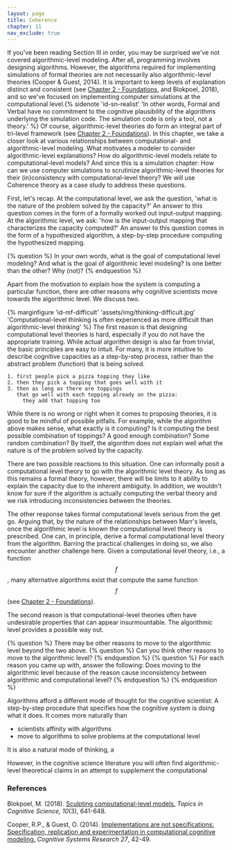 ```yaml
---
layout: page
title: Coherence
chapter: 11
nav_exclude: true
---
```


If you've been reading Section III in order, you may be surprised we've not
covered algorithmic-level modeling. After all, programming involves designing
algorithms. However, the algorithms required for implementing simulations of
formal theories are not necessarily also algorithmic-level theories (Cooper &
Guest, 2014). It is important to keep levels of explanation distinct and
consistent (see [Chapter 2 - Foundations](/lovelace/part_i/foundations), and
Blokpoel, 2018), and so we've focused on implementing computer simulations at
the computational level.{% sidenote 'id-sn-realist' 'In other words, Formal and
Verbal have no commitment to the cognitive plausibility of the algorithms
underlying the simulation code. The simulation code is only a tool, not a
theory.' %}  Of course, algorithmic-level theories do form an integral part of
tri-level framework (see [Chapter 2 -
Foundations](/lovelace/part_i/foundations)). In this chapter, we take a closer
look at various relationships between computational- and algorithmic-level
modeling. What motivates a modeler to consider algorithmic-level explanations?
How do algorithmic-level models relate to computational-level models? And since
this is a simulation chapter: How can we use computer simulations to scrutinize
algorithmic-level theories for their (in)consistency with computational-level
theory? We will use Coherence theory as a case study to address these questions.

First, let's recap. At the computational level, we ask the question, 'what is
the nature of the problem solved by the capacity?' An answer to this question
comes in the form of a formally worked out input-output mapping. At the
algorithmic level, we ask: 'how is the input-output mapping that characterizes
the capacity computed?' An answer to this question comes in the form of a
hypothesized algorithm, a step-by-step procedure computing the hypothesized
mapping.

{% question %}
In your own words, what is the goal of computational level modeling? And what is
the goal of algorithmic level modeling? Is one better than the other? Why (not)?
{% endquestion %}

Apart from the motivation to explain how the system is computing a particular
function, there are other reasons why cognitive scientists move towards the
algorithmic level. We discuss two.

{% marginfigure 'id-mf-difficult' 'assets/img/thinking-difficult.jpg'
'Computational-level thinking is often experienced as more difficult than
algorithmic-level thinking' %} The first reason is that designing computational
level theories is hard, especially if you do not have the appropriate training.
While actual algorithm design is also far from trivial, the basic principles are
easy to intuit. For many, it is more intuitive to describe cognitive capacities
as a step-by-step process, rather than the abstract problem (function) that is
being solved.

```
1. first people pick a pizza topping they like
2. then they pick a topping that goes well with it
3. then as long as there are toppings
   that go well with each topping already on the pizza:
     they add that topping too
```

While there is no wrong or right when it comes to proposing theories, it is good
to be mindful of possible pitfalls. For example, while the algorithm above makes
sense, what exactly is it computing? Is it computing the best possible
combination of toppings? A good enough combination? Some random combination? By
itself, the algorithm does not explain well what the nature is of the problem
solved by the capacity.

There are two possible reactions to this situation. One can informally posit a
computational level theory to go with the algorithmic level theory. As long as
this remains a formal theory, however, there will be limits to it ability to
explain the capacity due to the inherent ambiguity. In addition, we wouldn't
know for sure if the algorithm is actually computing the verbal theory and we
risk introducing inconsistencies between the theories.

The other response takes formal computational levels serious from the get go.
Arguing that, by the nature of the relationships between Marr's levels, once the
algorithmic level is known the computational level theory is prescribed. One
can, in principle, derive a formal computational level theory from the
algorithm. Barring the practical challenges in doing so, we also encounter
another challenge here. Given a computational level theory, i.e., a function
$$f$$, many alternative algorithms exist that compute the same function $$f$$ (see [Chapter 2 - Foundations](/lovelace/part_i/foundations)). 



The second reason is that computational-level theories often have undesirable
properties that can appear insurmountable. The algorithmic level provides a possible way out.

{% question %}
There may be other reasons to move to the algorithmic level beyond the two
above.
{% question %}
Can you think other reasons to move to the algorithmic level?
{% endquestion %}
{% question %}
For each reason you came up with, answer the following: Does moving to the
algorithmic level because of the reason cause inconsistency between algorithmic
and computational level?
{% endquestion %}
{% endquestion %}

Algorithms afford a different mode of thought for the cognitive scientist: A
step-by-step procedure that specifies how the cognitive system is doing what it
does. It comes more naturally than


- scientists affinity with algorithms
- move to algorithms to solve problems at the computational level

It is also a natural mode of thinking, a

However, in the cognitive science literature
you will often find algorithmic-level theoretical claims in an attempt to
supplement the computational

### References

Blokpoel, M. (2018). [Sculpting computational-level models.](http://onlinelibrary.wiley.com/doi/10.1111/tops.12282/full) *Topics in Cognitive Science, 10*(3), 641-648.

Cooper, R.P., & Guest, O. (2014). [Implementations are not specifications: Specification, replication and experimentation in computational cognitive modeling.](https://www.sciencedirect.com/science/article/abs/pii/S1389041713000314) *Cognitive Systems Research 27*, 42-49.
